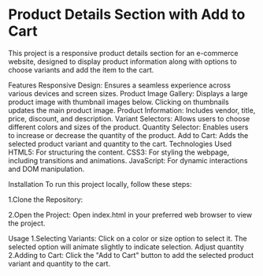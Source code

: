 # Product Details Section with Add to Cart
This project is a responsive product details section for an e-commerce website, designed to display product information along with options to choose variants and add the item to the cart.

Features
Responsive Design: Ensures a seamless experience across various devices and screen sizes.
Product Image Gallery: Displays a large product image with thumbnail images below. Clicking on thumbnails updates the main product image.
Product Information: Includes vendor, title, price, discount, and description.
Variant Selectors: Allows users to choose different colors and sizes of the product.
Quantity Selector: Enables users to increase or decrease the quantity of the product.
Add to Cart: Adds the selected product variant and quantity to the cart.
Technologies Used
HTML5: For structuring the content.
CSS3: For styling the webpage, including transitions and animations.
JavaScript: For dynamic interactions and DOM manipulation.

Installation
To run this project locally, follow these steps:

1.Clone the Repository:

2.Open the Project:
Open index.html in your preferred web browser to view the project.

Usage
1.Selecting Variants:
Click on a color or size option to select it. The selected option will animate slightly to indicate selection.
Adjust quantity
2.Adding to Cart:
Click the "Add to Cart" button to add the selected product variant and quantity to the cart.
